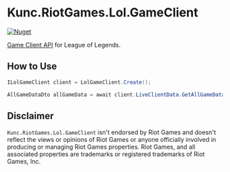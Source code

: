# Kunc.RiotGames.Lol.GameClient
[![Nuget](https://img.shields.io/nuget/v/Kunc.RiotGames.Lol.GameClient?logo=NuGet&logoColor=blue&style=flat-square)](https://www.nuget.org/packages/Kunc.RiotGames.Lol.GameClient)

[Game Client API](https://developer.riotgames.com/docs/lol#game-client-api_live-client-data-api) for League of Legends.

## How to Use
```cs
ILolGameClient client = LolGameClient.Create();

AllGameDataDto allGameData = await client.LiveClientData.GetAllGameDataAsync();
```

## Disclaimer
`Kunc.RiotGames.Lol.GameClient` isn't endorsed by Riot Games and doesn't reflect the views or opinions of Riot Games or anyone officially involved in producing or managing Riot Games properties. Riot Games, and all associated properties are trademarks or registered trademarks of Riot Games, Inc.
